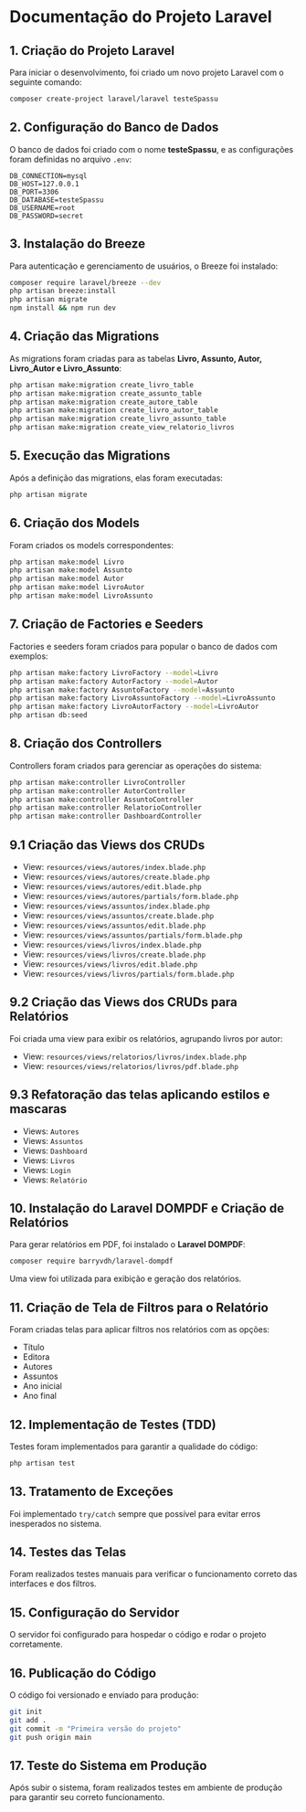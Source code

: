 # Documentação do Projeto Laravel

## 1. Criação do Projeto Laravel
Para iniciar o desenvolvimento, foi criado um novo projeto Laravel com o seguinte comando:
```sh
composer create-project laravel/laravel testeSpassu
```

## 2. Configuração do Banco de Dados
O banco de dados foi criado com o nome **testeSpassu**, e as configurações foram definidas no arquivo `.env`:
```env
DB_CONNECTION=mysql
DB_HOST=127.0.0.1
DB_PORT=3306
DB_DATABASE=testeSpassu
DB_USERNAME=root
DB_PASSWORD=secret
```

## 3. Instalação do Breeze
Para autenticação e gerenciamento de usuários, o Breeze foi instalado:
```sh
composer require laravel/breeze --dev
php artisan breeze:install
php artisan migrate
npm install && npm run dev
```

## 4. Criação das Migrations
As migrations foram criadas para as tabelas **Livro, Assunto, Autor, Livro_Autor e Livro_Assunto**:
```sh
php artisan make:migration create_livro_table
php artisan make:migration create_assunto_table
php artisan make:migration create_autore_table
php artisan make:migration create_livro_autor_table
php artisan make:migration create_livro_assunto_table
php artisan make:migration create_view_relatorio_livros
```

## 5. Execução das Migrations
Após a definição das migrations, elas foram executadas:
```sh
php artisan migrate
```

## 6. Criação dos Models
Foram criados os models correspondentes:
```sh
php artisan make:model Livro
php artisan make:model Assunto
php artisan make:model Autor
php artisan make:model LivroAutor
php artisan make:model LivroAssunto
```

## 7. Criação de Factories e Seeders
Factories e seeders foram criados para popular o banco de dados com exemplos:
```sh
php artisan make:factory LivroFactory --model=Livro
php artisan make:factory AutorFactory --model=Autor
php artisan make:factory AssuntoFactory --model=Assunto
php artisan make:factory LivroAssuntoFactory --model=LivroAssunto
php artisan make:factory LivroAutorFactory --model=LivroAutor
php artisan db:seed
```

## 8. Criação dos Controllers
Controllers foram criados para gerenciar as operações do sistema:
```sh
php artisan make:controller LivroController
php artisan make:controller AutorController
php artisan make:controller AssuntoController
php artisan make:controller RelatorioController
php artisan make:controller DashboardController
```

## 9.1 Criação das Views dos CRUDs
- View: `resources/views/autores/index.blade.php`
- View: `resources/views/autores/create.blade.php`
- View: `resources/views/autores/edit.blade.php`
- View: `resources/views/autores/partials/form.blade.php`
- View: `resources/views/assuntos/index.blade.php`
- View: `resources/views/assuntos/create.blade.php`
- View: `resources/views/assuntos/edit.blade.php`
- View: `resources/views/assuntos/partials/form.blade.php`
- View: `resources/views/livros/index.blade.php`
- View: `resources/views/livros/create.blade.php`
- View: `resources/views/livros/edit.blade.php`
- View: `resources/views/livros/partials/form.blade.php`

## 9.2 Criação das Views dos CRUDs para Relatórios
Foi criada uma view para exibir os relatórios, agrupando livros por autor:
- View: `resources/views/relatorios/livros/index.blade.php`
- View: `resources/views/relatorios/livros/pdf.blade.php`

## 9.3 Refatoração das telas aplicando estilos e mascaras
- Views: `Autores`
- Views: `Assuntos`
- Views: `Dashboard`
- Views: `Livros`
- Views: `Login`
- Views: `Relatório`

## 10. Instalação do Laravel DOMPDF e Criação de Relatórios
Para gerar relatórios em PDF, foi instalado o **Laravel DOMPDF**:
```sh
composer require barryvdh/laravel-dompdf
```
Uma view foi utilizada para exibição e geração dos relatórios.

## 11. Criação de Tela de Filtros para o Relatório
Foram criadas telas para aplicar filtros nos relatórios com as opções:
- Título
- Editora
- Autores
- Assuntos
- Ano inicial
- Ano final


## 12. Implementação de Testes (TDD)
Testes foram implementados para garantir a qualidade do código:
```sh
php artisan test
```

## 13. Tratamento de Exceções
Foi implementado `try/catch` sempre que possível para evitar erros inesperados no sistema.

## 14. Testes das Telas
Foram realizados testes manuais para verificar o funcionamento correto das interfaces e dos filtros.

## 15. Configuração do Servidor
O servidor foi configurado para hospedar o código e rodar o projeto corretamente.

## 16. Publicação do Código
O código foi versionado e enviado para produção:
```sh
git init
git add .
git commit -m "Primeira versão do projeto"
git push origin main
```

## 17. Teste do Sistema em Produção
Após subir o sistema, foram realizados testes em ambiente de produção para garantir seu correto funcionamento.

